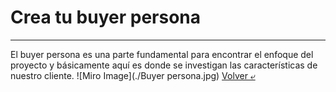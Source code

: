 # Crea tu buyer persona
---
El buyer persona es una parte fundamental para encontrar el enfoque del proyecto y básicamente aquí es donde se investigan las características de nuestro cliente. 
![Miro Image](./Buyer persona.jpg)
[Volver &ldca;](/README.md "Regresar a página principal")
